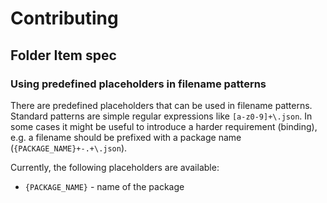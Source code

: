 # Contributing

## Folder Item spec

### Using predefined placeholders in filename patterns

There are predefined placeholders that can be used in filename patterns. Standard patterns are simple regular expressions
like `[a-z0-9]+\.json`. In some cases it might be useful to introduce a harder requirement (binding), e.g. a filename should
be prefixed with a package name (`{PACKAGE_NAME}+-.+\.json`).

Currently, the following placeholders are available:

* `{PACKAGE_NAME}` - name of the package